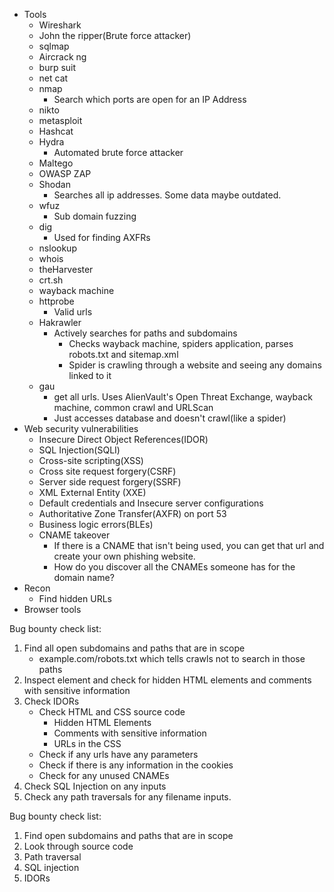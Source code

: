 <!--
 * This file is part of RS Cheat Sheets.
 *
 * RS Cheat Sheets is free software: you can redistribute it and/or modify
 * it under the terms of the GNU General Public License as published by
 * the Free Software Foundation, either version 3 of the License, or
 * (at your option) any later version.
 *
 * RS Cheat Sheets is distributed in the hope that it will be useful,
 * but WITHOUT ANY WARRANTY; without even the implied warranty of
 * MERCHANTABILITY or FITNESS FOR A PARTICULAR PURPOSE.  See the
 * GNU General Public License for more details.
 *
 * You should have received a copy of the GNU General Public License
 * along with RS Cheat Sheets. If not, see <https://www.gnu.org/licenses/>.
 */
-->

- Tools
	- Wireshark
	- John the ripper(Brute force attacker)
	- sqlmap
	- Aircrack ng
	- burp suit
	- net cat
	- nmap
		- Search which ports are open for an IP Address
	- nikto
	- metasploit
	- Hashcat
	- Hydra
		- Automated brute force attacker
	- Maltego
	- OWASP ZAP
	- Shodan
		- Searches all ip addresses. Some data maybe outdated.
	- wfuz
		- Sub domain fuzzing
	- dig
		- Used for finding AXFRs
	- nslookup
	- whois
	- theHarvester
	- crt.sh
	- wayback machine
	- httprobe
		- Valid urls
	- Hakrawler
		- Actively searches for paths and subdomains
			- Checks wayback machine, spiders application, parses robots.txt and sitemap.xml
			- Spider is crawling through a website and seeing any domains linked to it
	- gau
		- get all urls. Uses AlienVault's Open Threat Exchange, wayback machine, common crawl and URLScan
		- Just accesses database and doesn't crawl(like a spider)
- Web security vulnerabilities
	- Insecure Direct Object References(IDOR)
	- SQL Injection(SQLI)
	- Cross-site scripting(XSS)
	- Cross site request forgery(CSRF)
	- Server side request forgery(SSRF)
	- XML External Entity (XXE)
	- Default credentials and Insecure server configurations
	- Authoritative Zone Transfer(AXFR) on port 53
	- Business logic errors(BLEs)
	- CNAME takeover
		- If there is a CNAME that isn't being used, you can get that url and create your own phishing website.
		- How do you discover all the CNAMEs someone has for the domain name?
- Recon
	- Find hidden URLs
- Browser tools

Bug bounty check list:
1. Find all open subdomains and paths that are in scope
	- example.com/robots.txt which tells crawls not to search in those paths
1. Inspect element and check for hidden HTML elements and comments with sensitive information
1. Check IDORs
	- Check HTML and CSS source code
		- Hidden HTML Elements
		- Comments with sensitive information
		- URLs in the CSS
	- Check if any urls have any parameters
	- Check if there is any information in the cookies
	- Check for any unused CNAMEs
1. Check SQL Injection on any inputs
1. Check any path traversals for any filename inputs.

Bug bounty check list:
1. Find open subdomains and paths that are in scope
1. Look through source code
1. Path traversal
1. SQL injection
1. IDORs